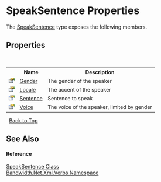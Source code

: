 ﻿# SpeakSentence Properties
 

The <a href ="T_Bandwidth_Net_Xml_Verbs_SpeakSentence.md">SpeakSentence</a> type exposes the following members.


## Properties
&nbsp;<table><tr><th></th><th>Name</th><th>Description</th></tr><tr><td>![Public property](media/pubproperty.gif "Public property")</td><td><a href ="P_Bandwidth_Net_Xml_Verbs_SpeakSentence_Gender.md">Gender</a></td><td>
The gender of the speaker</td></tr><tr><td>![Public property](media/pubproperty.gif "Public property")</td><td><a href ="P_Bandwidth_Net_Xml_Verbs_SpeakSentence_Locale.md">Locale</a></td><td>
The accent of the speaker</td></tr><tr><td>![Public property](media/pubproperty.gif "Public property")</td><td><a href ="P_Bandwidth_Net_Xml_Verbs_SpeakSentence_Sentence.md">Sentence</a></td><td>
Sentence to speak</td></tr><tr><td>![Public property](media/pubproperty.gif "Public property")</td><td><a href ="P_Bandwidth_Net_Xml_Verbs_SpeakSentence_Voice.md">Voice</a></td><td>
The voice of the speaker, limited by gender</td></tr></table>&nbsp;
<a href="#speaksentence-properties">Back to Top</a>

## See Also


#### Reference
<a href ="T_Bandwidth_Net_Xml_Verbs_SpeakSentence.md">SpeakSentence Class</a><br /><a href ="N_Bandwidth_Net_Xml_Verbs.md">Bandwidth.Net.Xml.Verbs Namespace</a><br />